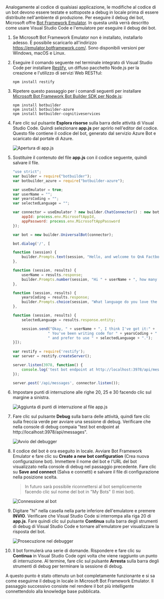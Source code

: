 Analogamente al codice di qualsiasi applicazione, le modifiche al codice di un bot devono essere testate e sottoposte a debug in locale prima di essere distribuite nell'ambiente di produzione. Per eseguire il debug dei bot, Microsoft offre [Bot Framework Emulator](https://emulator.botframework.com/). In questa unità verrà descritto come usare Visual Studio Code e l'emulatore per eseguire il debug dei bot.

1. Se Microsoft Bot Framework Emulator non è installato, installarlo adesso. È possibile scaricarlo all'indirizzo https://emulator.botframework.com/. Sono disponibili versioni per Windows, macOS e Linux.

1. Eseguire il comando seguente nel terminale integrato di Visual Studio Code per installare [Restify](http://restify.com/), un diffuso pacchetto Node.js per la creazione e l'utilizzo di servizi Web RESTful:

    ```
    npm install restify
    ```

1. Ripetere questo passaggio per i comandi seguenti per installare [Microsoft Bot Framework Bot Builder SDK per Node.js](https://docs.microsoft.com/bot-framework/nodejs/bot-builder-nodejs-quickstart):

    ```
    npm install botbuilder
    npm install botbuilder-azure
    npm install botbuilder-cognitiveservices
    ```

1. Fare clic sul pulsante **Esplora risorse** sulla barra delle attività di Visual Studio Code. Quindi selezionare **app.js** per aprirlo nell'editor del codice. Questo file contiene il codice del bot, generato dal servizio Azure Bot e scaricato dal portale di Azure.

    ![Apertura di app.js](../media-draft/5-vs-select-index-js.png)

1. Sostituire il contenuto del file **app.js** con il codice seguente, quindi salvare il file.

    ```JavaScript
    "use strict";
    var builder = require("botbuilder");
    var botbuilder_azure = require("botbuilder-azure");
    
    var useEmulator = true; 
    var userName = ""; 
    var yearsCoding = ""; 
    var selectedLanguage = "";
    
    var connector = useEmulator ? new builder.ChatConnector() : new botbuilder_azure.BotServiceConnector({
        appId: process.env.MicrosoftAppId,
        appPassword: process.env.MicrosoftAppPassword      
    });
    
    var bot = new builder.UniversalBot(connector);
    
    bot.dialog('/', [
    
    function (session) {
        builder.Prompts.text(session, "Hello, and welcome to QnA Factbot! What's your name?");
    },
    
    function (session, results) {
        userName = results.response;
        builder.Prompts.number(session, "Hi " + userName + ", how many years have you been writing code?"); 
    },
    
    function (session, results) {
        yearsCoding = results.response;
        builder.Prompts.choice(session, "What language do you love the most?", ["C#", "Python", "Node.js", "Visual FoxPro"]);
    },
    
    function (session, results) {
        selectedLanguage = results.response.entity;   
    
        session.send("Okay, " + userName + ", I think I've got it:" +
                    " You've been writing code for " + yearsCoding + " years," +
                    " and prefer to use " + selectedLanguage + ".");
    }]);
     
    var restify = require('restify');
    var server = restify.createServer();

    server.listen(3978, function() {
        console.log('test bot endpoint at http://localhost:3978/api/messages');
    });

    server.post('/api/messages', connector.listen());    
    ```

1. Impostare punti di interruzione alle righe 20, 25 e 30 facendo clic sul margine a sinistra.
 
    ![Aggiunta di punti di interruzione al file app.js](../media-draft/5-vs-add-breakpoints.png)

1. Fare clic sul pulsante **Debug** sulla barra delle attività, quindi fare clic sulla freccia verde per avviare una sessione di debug. Verificare che nella console di debug compaia "test bot endpoint at http://localhost:3978/api/messages".
 
    ![Avvio del debugger](../media-draft/5-vs-launch-debugger.png)

1. Il codice del bot è ora eseguito in locale. Avviare Bot Framework Emulator e fare clic su **Create a new bot configuration** (Crea nuova configurazione bot). Immettere il nome del bot e l'URL del bot visualizzato nella console di debug nel passaggio precedente. Fare clic su **Save and connect** (Salva e connetti) e salvare il file di configurazione nella posizione scelta.

    > In futuro sarà possibile riconnettersi al bot semplicemente facendo clic sul nome del bot in "My Bots" (I miei bot).

    ![Connessione al bot](../media-draft/5-new-bot-configuration.png)

1. Digitare "hi" nella casella nella parte inferiore dell'emulatore e premere **INVIO**. Verificare che Visual Studio Code si interrompa alla riga 20 di **app.js**. Fare quindi clic sul pulsante **Continua** sulla barra degli strumenti di debug di Visual Studio Code e tornare all'emulatore per visualizzare la risposta del bot.
 
    ![Prosecuzione nel debugger](../media-draft/5-continue-debugging.png)

1. Il bot formulerà una serie di domande. Rispondere e fare clic su **Continua** in Visual Studio Code ogni volta che viene raggiunto un punto di interruzione. Al termine, fare clic sul pulsante **Arresta** sulla barra degli strumenti di debug per terminare la sessione di debug.

A questo punto è stato ottenuto un bot completamente funzionante e si sa come eseguirne il debug in locale in Microsoft Bot Framework Emulator. Il passaggio successivo consiste nel rendere il bot più intelligente connettendolo alla knowledge base pubblicata.
